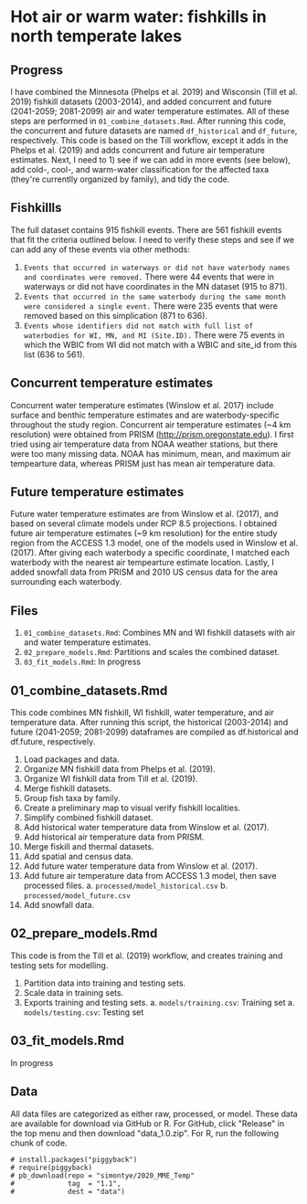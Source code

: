 # Hot air or warm water: fishkills in north temperate lakes

## Progress
I have combined the Minnesota (Phelps et al. 2019) and Wisconsin (Till et al. 2019) fishkill datasets (2003-2014), and added concurrent and future (2041-2059; 2081-2099) air and water temperature estimates. All of these steps are performed in `01_combine_datasets.Rmd`. After running this code, the concurrent and future datasets are named `df_historical` and `df_future`, respectively. This code is based on the Till workflow, except it adds in the Phelps et al. (2019) and adds concurrent and future air temperature estimates. Next, I  need to 1) see if we can add in more events (see below), add cold-, cool-, and warm-water classification for the affected taxa (they're currentlly organized by family), and tidy the code.

## Fishkillls
The full dataset contains 915 fishkill events. There are 561 fishkill events that fit the criteria outlined below. I need to verify these steps and see if we can add any of these events via other methods:

1. `Events that occurred in waterways or did not have waterbody names and coordinates were removed.` There were 44 events that were in waterways or did not have coordinates in the MN dataset (915 to 871).
2. `Events that occurred in the same waterbody during the same month were considered a single event.` There were 235 events that were removed based on this simplication (871 to 636).
3. `Events whose identifiers did not match with full list of waterbodies for WI, MN, and MI (Site.ID).` There were 75 events in which the WBIC from WI did not match with a WBIC and site_id from this list (636 to 561).

## Concurrent temperature estimates
Concurrent water temperature estimates (Winslow et al. 2017) include surface and benthic temperature estimates and are waterbody-specific throughout the study region. Concurrent air temperature estimates (~4 km resolution) were obtained from PRISM (http://prism.oregonstate.edu). I first tried using air temperature data from NOAA weather stations, but there were too many missing data. NOAA has minimum, mean, and maximum air tempearture data, whereas PRISM just has mean air temperature data.

## Future temperature estimates
Future water temperature estimates are from Winslow et al. (2017), and based on several climate models under RCP 8.5 projections. I obtained future air temperature estimates (~9 km resolution) for the entire study region from the ACCESS 1.3 model, one of the models used in Winslow et al. (2017). After giving each waterbody a specific coordinate, I matched each waterbody with the nearest air tempearture estimate location. Lastly, I added snowfall data from PRISM and 2010 US census data for the area surrounding each waterbody.

## Files
1. `01_combine_datasets.Rmd`: Combines MN and WI fishkill datasets with air and water temperature estimates.
2. `02_prepare_models.Rmd`: Partitions and scales the combined dataset.
3. `03_fit_models.Rmd`: In progress

## 01_combine_datasets.Rmd
This code combines MN fishkill, WI fishkill, water temperature, and air temperature data. After running this script, the historical (2003-2014) and future (2041-2059; 2081-2099) dataframes are compiled as df.historical and df.future, respectively.

1. Load packages and data.
2. Organize MN fishkill data from Phelps et al. (2019).
3. Organize WI fishkill data from Till et al. (2019).
4. Merge fishkill datasets.
5. Group fish taxa by family.
6. Create a preliminary map to visual verify fishkill localities.
7. Simplify combined fishkill dataset.
8. Add historical water temperature data from Winslow et al. (2017).
9. Add historical air temperature data from PRISM.
10. Merge fiskill and thermal datasets.
11. Add spatial and census data.
12. Add future water temperature data from Winslow et al. (2017).
13. Add future air temperature data from ACCESS 1.3 model, then save processed files.
	a. `processed/model_historical.csv`
	b. `processed/model_future.csv`
14. Add snowfall data.

## 02_prepare_models.Rmd
This code is from the Till et al. (2019) workflow, and creates training and testing sets for modelling.

1. Partition data into training and testing sets.
2. Scale data in training sets.
3. Exports training and testing sets.
	a. `models/training.csv`: Training set
	a. `models/testing.csv`: Testing set
	
## 03_fit_models.Rmd
In progress

## Data
All data files are categorized as either raw, processed, or model. These data are available for download via GitHub or R.
For GitHub, click "Release" in the top menu and then download "data_1.0.zip".
For R, run the following chunk of code.

```{R: Download data files}
# install.packages("piggyback")
# require(piggyback)
# pb_download(repo = "simontye/2020_MME_Temp" 
#             tag  = "1.1",
#             dest = "data")
```